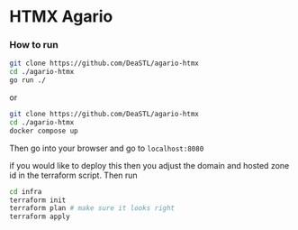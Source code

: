 # HTMX Agario


### How to run

```bash
git clone https://github.com/DeaSTL/agario-htmx
cd ./agario-htmx
go run ./
```
or 
```bash 
git clone https://github.com/DeaSTL/agario-htmx
cd ./agario-htmx
docker compose up
```

Then go into your browser and go to `localhost:8080`

if you would like to deploy this then you adjust the domain and hosted zone id in the terraform script. Then run
```bash
cd infra
terraform init
terraform plan # make sure it looks right
terraform apply
```


